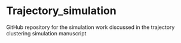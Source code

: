 # Trajectory_simulation
GitHub repository for the simulation work discussed in the trajectory clustering simulation manuscript
